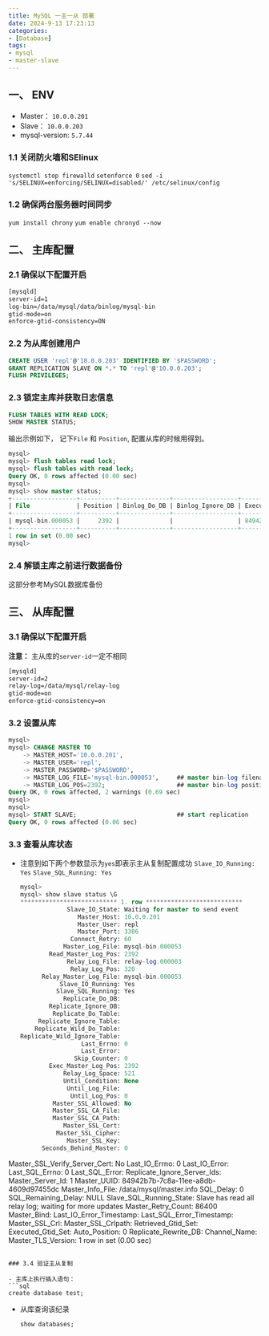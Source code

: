 ```yaml
---
title: MySQL 一主一从 部署
date: 2024-9-13 17:23:13
categories: 
- [Database]
tags: 
- mysql
- master-slave
---
```


## 一、 ENV

- Master： `10.0.0.201`
- Slave： `10.0.0.203`
- mysql-version: `5.7.44`

### 1.1 关闭防火墙和SElinux

  ` systemctl stop firewalld `
  ` setenforce 0 `
  ` sed -i 's/SELINUX=enforcing/SELINUX=disabled/' /etc/selinux/config `

### 1.2 确保两台服务器时间同步

  ` yum install chrony `
  ` yum enable chronyd --now `

## 二、 主库配置

### 2.1 确保以下配置开启

  ``` bash
  [mysqld]
  server-id=1
  log-bin=/data/mysql/data/binlog/mysql-bin
  gtid-mode=on
  enforce-gtid-consistency=ON
  ```

### 2.2 为从库创建用户

  ``` sql
  CREATE USER 'repl'@'10.0.0.203' IDENTIFIED BY '$PASSWORD';
  GRANT REPLICATION SLAVE ON *.* TO 'repl'@'10.0.0.203';
  FLUSH PRIVILEGES;
  ```

### 2.3 锁定主库并获取日志信息

  ``` sql
  FLUSH TABLES WITH READ LOCK;
  SHOW MASTER STATUS;
  ```
  输出示例如下， 记下`File` 和 `Position`, 配置从库的时候用得到。 
  ``` sql
  mysql> 
  mysql> flush tables read lock;
  mysql> flush tables with read lock;
  Query OK, 0 rows affected (0.00 sec)
  mysql> 
  mysql> show master status;
  +------------------+----------+--------------+------------------+-------------------------------------------+
  | File             | Position | Binlog_Do_DB | Binlog_Ignore_DB | Executed_Gtid_Set                         |
  +------------------+----------+--------------+------------------+-------------------------------------------+
  | mysql-bin.000053 |     2392 |              |                  | 84942b7b-7c8a-11ee-a8db-4609d97455dc:1-26 |
  +------------------+----------+--------------+------------------+-------------------------------------------+
  1 row in set (0.00 sec)
  mysql> 
  ```

### 2.4 解锁主库之前进行数据备份

  这部分参考MySQL数据库备份


## 三、 从库配置

### 3.1 确保以下配置开启

  **注意：** 主从库的`server-id`一定不相同
  ``` bash
  [mysqld]
  server-id=2
  relay-log=/data/mysql/relay-log
  gtid-mode=on
  enforce-gtid-consistency=on
  ```

### 3.2 设置从库

  ``` sql
  mysql> 
  mysql> CHANGE MASTER TO
      -> MASTER_HOST='10.0.0.201',
      -> MASTER_USER='repl',
      -> MASTER_PASSWORD='$PASSWORD',                 
      -> MASTER_LOG_FILE='mysql-bin.000053',     ## master bin-log filename 
      -> MASTER_LOG_POS=2392;                    ## master bin-log position
  Query OK, 0 rows affected, 2 warnings (0.69 sec)
  mysql>
  mysql>
  mysql> START SLAVE;                            ## start replication
  Query OK, 0 rows affected (0.06 sec)

  ``` 

### 3.3 查看从库状态

- 注意到如下两个参数显示为`yes`即表示主从复制配置成功
  ` Slave_IO_Running: Yes `
  ` Slave_SQL_Running: Yes `

  ``` sql
  mysql> 
  mysql> show slave status \G
  *************************** 1. row ***************************
               Slave_IO_State: Waiting for master to send event
                  Master_Host: 10.0.0.201
                  Master_User: repl
                  Master_Port: 3306
                Connect_Retry: 60
              Master_Log_File: mysql-bin.000053
          Read_Master_Log_Pos: 2392
               Relay_Log_File: relay-log.000003
                Relay_Log_Pos: 320
        Relay_Master_Log_File: mysql-bin.000053
             Slave_IO_Running: Yes
            Slave_SQL_Running: Yes
              Replicate_Do_DB: 
          Replicate_Ignore_DB: 
           Replicate_Do_Table: 
       Replicate_Ignore_Table: 
      Replicate_Wild_Do_Table: 
  Replicate_Wild_Ignore_Table: 
                   Last_Errno: 0
                   Last_Error: 
                 Skip_Counter: 0
          Exec_Master_Log_Pos: 2392
              Relay_Log_Space: 521
              Until_Condition: None
               Until_Log_File: 
                Until_Log_Pos: 0
           Master_SSL_Allowed: No
           Master_SSL_CA_File: 
           Master_SSL_CA_Path: 
              Master_SSL_Cert: 
            Master_SSL_Cipher: 
               Master_SSL_Key: 
        Seconds_Behind_Master: 0
Master_SSL_Verify_Server_Cert: No
                Last_IO_Errno: 0
                Last_IO_Error: 
               Last_SQL_Errno: 0
               Last_SQL_Error: 
  Replicate_Ignore_Server_Ids: 
             Master_Server_Id: 1
                  Master_UUID: 84942b7b-7c8a-11ee-a8db-4609d97455dc
             Master_Info_File: /data/mysql/master.info
                    SQL_Delay: 0
          SQL_Remaining_Delay: NULL
      Slave_SQL_Running_State: Slave has read all relay log; waiting for more updates
           Master_Retry_Count: 86400
                  Master_Bind: 
      Last_IO_Error_Timestamp: 
     Last_SQL_Error_Timestamp: 
               Master_SSL_Crl: 
           Master_SSL_Crlpath: 
           Retrieved_Gtid_Set: 
            Executed_Gtid_Set: 
                Auto_Position: 0
         Replicate_Rewrite_DB: 
                 Channel_Name: 
           Master_TLS_Version: 
  1 row in set (0.00 sec)
  ```

### 3.4 验证主从复制

- 主库上执行插入语句：
  ```sql
  create database test;
  ```

- 从库查询该纪录
  ``` sql
  show databases;
  ```